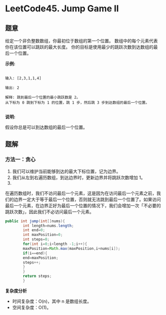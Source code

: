 # LeetCode45. Jump Game II

## 题意

给定一个非负整数数组，你最初位于数组的第一个位置。
数组中的每个元素代表你在该位置可以跳跃的最大长度。
你的目标是使用最少的跳跃次数到达数组的最后一个位置。

**示例:**

```text

输入: [2,3,1,1,4]

输出: 2

解释: 跳到最后一个位置的最小跳跃数是 2。
从下标为 0 跳到下标为 1 的位置，跳 1 步，然后跳 3 步到达数组的最后一个位置。
    
```

**说明:**

假设你总是可以到达数组的最后一个位置。

## 题解

### 方法一：贪心

1. 我们可以维护当前能够到达的最大下标位置，记为边界。
2. 我们从左到右遍历数组，到达边界时，更新边界并将跳跃次数增加 1。
3.
在遍历数组时，我们不访问最后一个元素，这是因为在访问最后一个元素之前，我们的边界一定大于等于最后一个位置，否则就无法跳到最后一个位置了。如果访问最后一个元素，在边界正好为最后一个位置的情况下，我们会增加一次「不必要的跳跃次数」，因此我们不必访问最后一个元素。

```java
public int jump(int[]nums){
        int length=nums.length;
        int end=0;
        int maxPosition=0;
        int steps=0;
        for(int i=0;i<length -1;i++){
        maxPosition=Math.max(maxPosition,i+nums[i]);
        if(i==end){
        end=maxPosition;
        steps++;
        }
        }
        return steps;
        }
```

**复杂度分析**

- 时间复杂度：O(n)，其中 n 是数组长度。
- 空间复杂度：O(1)。





